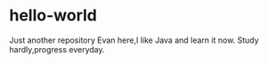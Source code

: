 # hello-world
Just another repository
Evan here,I like Java and learn it now.
Study hardly,progress everyday.
